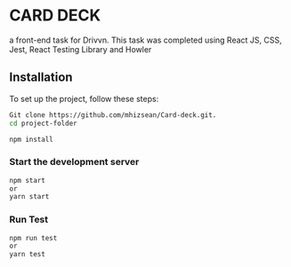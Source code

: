 # CARD DECK

a front-end task for Drivvn. This task was completed using React JS, CSS, Jest, React Testing Library and Howler

## Installation

To set up the project, follow these steps:

```bash
Git clone https://github.com/mhizsean/Card-deck.git.
cd project-folder

npm install
```

### Start the development server

```bash
npm start
or
yarn start
```

### Run Test

```bash
npm run test
or
yarn test
```
